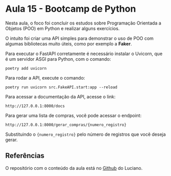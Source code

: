 # Aula 15 - Bootcamp de Python

Nesta aula, o foco foi concluir os estudos sobre Programação Orientada a Objetos (POO) em Python e realizar alguns exercícios.

O intuito foi criar uma API simples para demonstrar o uso de POO com algumas bibliotecas muito úteis, como por exemplo a **Faker**.

Para executar o FastAPI corretamente é necessário instalar o Uvicorn, que é um servidor ASGI para Python, com o comando:

`poetry add uvicorn`

Para rodar a API, execute o comando:

`poetry run uvicorn src.FakeAPI.start:app --reload`

Para acessar a documentação da API, acesse o link:

`http://127.0.0.1:8000/docs`

Para gerar uma lista de compras, você pode acessar o endpoint:

`http://127.0.0.1:8000/gerar_compras/{numero_registro}`

Substituindo o `{numero_registro}` pelo número de registros que você deseja gerar.

## Referências

O repositório com o conteúdo da aula está no [Github](https://github.com/lvgalvao/data-engineering-roadmap/tree/main/Bootcamp%20-%20Python%20para%20dados) do Luciano.
